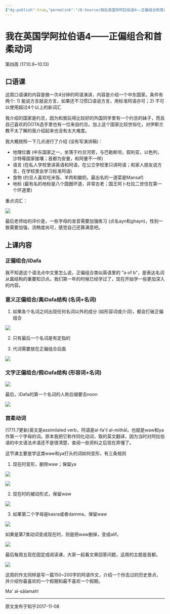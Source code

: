 ```yaml
---
{"dg-publish":true,"permalink":"/D-Source/我在英国学阿拉伯语4——正偏组合和首柔动词/"}
---
```


# 我在英国学阿拉伯语4——正偏组合和首柔动词

第四周 (17.10.9~10.13)

## 口语课

这周口语课的内容是做一次4分钟的阿语演讲，内容是介绍一个中东国家。条件有两个: 1) 能说方言就说方言，如果还不习惯口语说方言，用标准阿语亦可；2) 不可以使用超过4个以上的新词汇


我介绍的国家是约旦，因为和我玩得比较好的外国同学里有一个约旦的妹子，而且自己喜欢的DOTA选手里也有一位来自约旦。加上这个国家比较世俗化，对伊斯兰教不太了解的我介绍起来也没有太大难度。


我大概按照一下几点进行了介绍 (没有写演讲稿)：

- 地理位置 (中东国家之一，坐落于约旦河旁，与巴勒斯坦，叙利亚，以色列，沙特等国家接壤；首都为安曼，和阿曼不一样)
- 语言 (在私人学校里讲英语和阿语，在公立学校里只讲阿语；和家人朋友说方言，在学校里会学习标准阿语)
- 食物 (约旦人喜欢吃米饭、羊肉和酸奶，最出名的一道菜是Mansaf)
- 地标 (最有名的地标是八个圆圈环道，非常古老；国王阿卜杜拉二世住在第一个环道里)

  

重点词汇：

![](https://pic4.zhimg.com/80/v2-30bf94e37004847447047d9b21d36ba3_720w.webp)

最后老师给的评价是，一些字母的发音需要加强练习 (点名ayn和ghayn)，性别一致需要加强，流畅度尚可，感觉自己还算满意吧。

  

## 上课内容

### 正偏组合/iDafa

我不知道这个语法点中文里怎么说，正偏组合类似英语里的 "a of b"，是表达名词从属结构的重要知识点。我们第一年的时候已经学过了，现在开始学一些更加深入的内容。

  

### 意义正偏组合/真iDafa结构 (名词+名词)

1) 如果各个名词之间出现任何名词以外的成分 (如形容词或介词)，都会打破正偏组合

![](https://pic1.zhimg.com/80/v2-f866c3ede80252e521cc213c0ed69ebc_720w.webp)

2) 只有最后一个名词是有定指的

  

3) 代词需要放在正偏组合后面

![](https://pic1.zhimg.com/80/v2-2895eb2e40928b7ddae15c8304e94d7c_720w.webp)

### 文字正偏组合/假iDafa结构 (形容词+名词)

![](https://pic4.zhimg.com/80/v2-52a581627ea4a63286e481438f938853_720w.webp)

  

最后，iDafa的第一个名词的人称后缀要去noon

![](https://pic4.zhimg.com/80/v2-ef82720366b68462bc196ce1ea5618b3_720w.webp)

  

### 首柔动词

(17.11.7更新)英文是assimilated verb，阿语是al-fa'il al-mithāl，也就是waw和ya作第一个字母的词。原本我把它称作同化动词，取的英文翻译，因为当时对阿拉伯语的中文语法术语还不是很清楚，查阅一些资料之后现在弄懂了。

  

这节课主要是学这类waw和ya打头的词如何变形，有三条规则

1) 现在时变形，删除waw；保留ya

![](https://pic2.zhimg.com/80/v2-73b8d5a7fe1b99ceec4fc57ae13301f1_720w.webp)

![](https://pic2.zhimg.com/80/v2-7ce19d44ae13948f0337404c737bdd45_720w.webp)

2) 现在时的被动形式，保留waw

![](https://pic4.zhimg.com/80/v2-f4e7bccd5fa6e937efc99a38a108803b_720w.webp)

3) 如果第二个字母是kasra或者damma，保留waw

![](https://pic1.zhimg.com/80/v2-7a2dca3afb7188fe62e30a0bd7d40088_720w.webp)

如果是第7类动词变成现在时，则是把waw删掉，变成alif。

![](https://pic1.zhimg.com/80/v2-5fc9e36f3263a2d2c29477ea09f4870c_720w.webp)

  

最后每周五现在固定成阅读课，大家一起看文章回答问题，这周的主题是首都。

![](https://pic2.zhimg.com/80/v2-caa7aa974aa326891b5a9112d7caacc1_720w.webp)


这周的作文同样是写一篇150~200字的阿语作文，介绍一个你去过的历史景点，并介绍你最喜欢的一个假期和最不喜欢一个假期。

Ma' al-sālamah!

---
原文发布于知乎2017-11-08